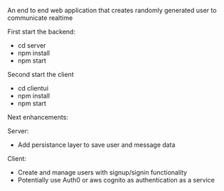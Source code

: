 An end to end web application that creates randomly generated user to communicate realtime

First start the backend: 
- cd server
- npm install
- npm start

Second start the client
- cd clientui
- npm install
- npm start


Next enhancements:

Server: 
 - Add persistance layer to save user and message data

Client: 
 - Create and manage users with signup/signin functionality
 - Potentially use Auth0 or aws cognito as authentication as a service